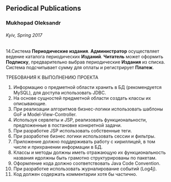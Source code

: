 ## Periodical Publications
### Mukhopad Oleksandr
###### Kyiv, Spring 2017

14.Система **Периодические издания**. **Администратор** осуществляет ведение каталога периодических **Изданий**. **Читатель** может оформить **Подписку**, предварительно выбрав периодические **Издания** из списка. Система подсчитывает сумму для оплаты и регистрирует **Платеж**.

ТРЕБОВАНИЯ К ВЫПОЛНЕНИЮ ПРОЕКТА
1. Информацию о предметной области хранить в БД (рекомендуется MySQL), для доступа использовать JDBC.
2. На основе сущностей предметной области создать классы их описывающие.
3. При реализации алгоритмов бизнес-логики использовать шаблоны GoF и Model-View-Controller.
4. Используя сервлеты и JSP, реализовать функциональности, предложенные в постановке конкретной задачи.
5. При разработке JSP использовать собственные теги.
6. При разработке бизнес логики использовать сессии и фильтры.
7. Приложение должно поддерживать работу с кириллицей, в том числе и прихранении информации в БД.
8. Классы и методы должны иметь отражающую их функциональность названия идолжны быть грамотно структурированы по пакетам.
9. Оформление кода должно соответствовать Java Code Convention.
10. При разработке использовать журналирование событий (Log4j).
11. Код должен содержать комментарии хотя бы частично.
